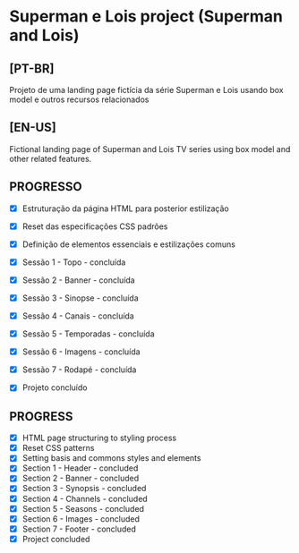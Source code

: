 # Superman e Lois project (Superman and Lois)

## [PT-BR]
Projeto de uma landing page fictícia da série Superman e Lois usando box model e outros recursos relacionados

## [EN-US]
Fictional landing page of Superman and Lois TV series using box model and other related features.

## PROGRESSO
- [X] Estruturação da página HTML para posterior estilização
- [X] Reset das especificações CSS padrões
- [X] Definição de elementos essenciais e estilizações comuns
- [X] Sessão 1 - Topo - concluída
- [X] Sessão 2 - Banner - concluída
- [X] Sessão 3 - Sinopse - concluída
- [X] Sessão 4 - Canais - concluída
- [X] Sessão 5 - Temporadas - concluída
- [X] Sessão 6 - Imagens - concluída
- [X] Sessão 7 - Rodapé - concluída
- [X] Projeto concluído


## PROGRESS
- [X] HTML page structuring to styling process
- [X] Reset CSS patterns
- [X] Setting basis and commons styles and elements
- [X] Section 1 - Header - concluded
- [X] Section 2 - Banner - concluded
- [X] Section 3 - Synopsis - concluded
- [X] Section 4 - Channels - concluded
- [X] Section 5 - Seasons - concluded
- [X] Section 6 - Images - concluded
- [X] Section 7 - Footer - concluded
- [X] Project concluded

